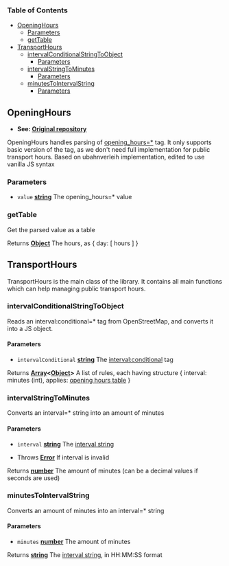 <!-- Generated by documentation.js. Update this documentation by updating the source code. -->

### Table of Contents

-   [OpeningHours][1]
    -   [Parameters][2]
    -   [getTable][3]
-   [TransportHours][4]
    -   [intervalConditionalStringToObject][5]
        -   [Parameters][6]
    -   [intervalStringToMinutes][7]
        -   [Parameters][8]
    -   [minutesToIntervalString][9]
        -   [Parameters][10]

## OpeningHours

-   **See: [Original repository][11]**

OpeningHours handles parsing of [opening_hours=\*][12] tag.
It only supports basic version of the tag, as we don't need full implementation for public transport hours.
Based on ubahnverleih implementation, edited to use vanilla JS syntax

### Parameters

-   `value` **[string][13]** The opening_hours=\* value

### getTable

Get the parsed value as a table

Returns **[Object][14]** The hours, as { day: [ hours ] }

## TransportHours

TransportHours is the main class of the library.
It contains all main functions which can help managing public transport hours.

### intervalConditionalStringToObject

Reads an interval:conditional=\* tag from OpenStreetMap, and converts it into a JS object.

#### Parameters

-   `intervalConditional` **[string][13]** The [interval:conditional][15] tag

Returns **[Array][16]&lt;[Object][14]>** A list of rules, each having structure { interval: minutes (int), applies: [opening hours table][17] }

### intervalStringToMinutes

Converts an interval=\* string into an amount of minutes

#### Parameters

-   `interval` **[string][13]** The [interval string][15]


-   Throws **[Error][18]** If interval is invalid

Returns **[number][19]** The amount of minutes (can be a decimal values if seconds are used)

### minutesToIntervalString

Converts an amount of minutes into an interval=\* string

#### Parameters

-   `minutes` **[number][19]** The amount of minutes

Returns **[string][13]** The [interval string][15], in HH:MM:SS format

[1]: #openinghours

[2]: #parameters

[3]: #gettable

[4]: #transporthours

[5]: #intervalconditionalstringtoobject

[6]: #parameters-1

[7]: #intervalstringtominutes

[8]: #parameters-2

[9]: #minutestointervalstring

[10]: #parameters-3

[11]: https://github.com/ubahnverleih/simple-opening-hours

[12]: https://wiki.openstreetmap.org/wiki/Key:opening_hours

[13]: https://developer.mozilla.org/docs/Web/JavaScript/Reference/Global_Objects/String

[14]: https://developer.mozilla.org/docs/Web/JavaScript/Reference/Global_Objects/Object

[15]: https://wiki.openstreetmap.org/wiki/Key:interval

[16]: https://developer.mozilla.org/docs/Web/JavaScript/Reference/Global_Objects/Array

[17]: #openinghoursgettable

[18]: https://developer.mozilla.org/docs/Web/JavaScript/Reference/Global_Objects/Error

[19]: https://developer.mozilla.org/docs/Web/JavaScript/Reference/Global_Objects/Number
